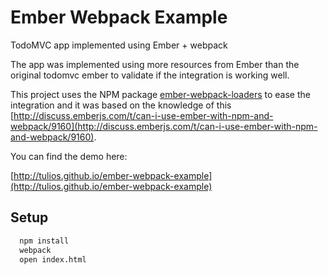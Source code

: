 # Ember Webpack Example

TodoMVC app implemented using Ember + webpack

The app was implemented using more resources from Ember than the original todomvc ember to validate if the integration is working well.

This project uses the NPM package [ember-webpack-loaders](https://github.com/tulios/ember-webpack-loaders) to ease the integration and it was based on the knowledge of this [http://discuss.emberjs.com/t/can-i-use-ember-with-npm-and-webpack/9160](http://discuss.emberjs.com/t/can-i-use-ember-with-npm-and-webpack/9160).

You can find the demo here:

[http://tulios.github.io/ember-webpack-example](http://tulios.github.io/ember-webpack-example)

## Setup

```sh
  npm install
  webpack
  open index.html
```
